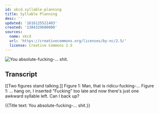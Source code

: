 ```yaml
---
id: xkcd.syllable-planning
title: Syllable Planning
desc: ''
updated: '1616125521403'
created: '1384329600000'
sources:
  name: xkcd
  url: 'https://creativecommons.org/licenses/by-nc/2.5/'
  license: Creative Commons 2.5
---
```

![You absolute-fucking-... shit.](https://imgs.xkcd.com/comics/syllable_planning.png)

## Transcript
[[Two figures stand talking.]]
Figure 1: Man, that is ridicu-fucking-...
Figure 1: ... hang on, I inserted "Fucking" too late and now there's just one awkward syllable left. Can I back up? 

{{Title text: You absolute-fucking-... shit.}}
